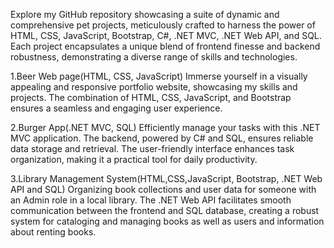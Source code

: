 Explore my GitHub repository showcasing a suite of dynamic and comprehensive pet projects, meticulously crafted to harness the power
of HTML, CSS, JavaScript, Bootstrap, C#, .NET MVC, .NET Web API, and SQL. Each project encapsulates a unique blend of frontend finesse 
and backend robustness, demonstrating a diverse range of skills and technologies.

1.Beer Web page(HTML, CSS, JavaScript)
Immerse yourself in a visually appealing and responsive portfolio website, showcasing my skills and projects. 
The combination of HTML, CSS, JavaScript, and Bootstrap ensures a seamless and engaging user experience.

2.Burger App(.NET MVC, SQL)
Efficiently manage your tasks with this .NET MVC application. The backend, powered by C# and SQL, ensures reliable data storage and retrieval. 
The user-friendly interface enhances task organization, making it a practical tool for daily productivity.

3.Library Management System(HTML,CSS,JavaScript, Bootstrap, .NET Web API and SQL)
Organizing book collections and user data for someone with an Admin role in a local library. 
The .NET Web API facilitates smooth communication between the frontend and SQL database, creating a robust system for cataloging and managing 
books as well as users and information about renting books.
